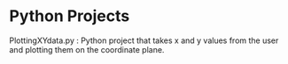 # Python Projects
PlottingXYdata.py : Python project that takes x and y values from the user and plotting them on the coordinate plane.

